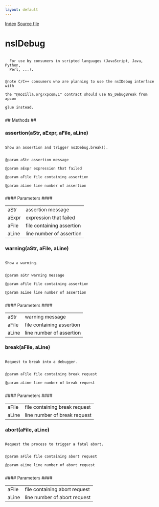 ```yaml
---
layout: default
---
```

<div id='links'><a href="../index.html">Index</a>
<a href="http://dxr.mozilla.org/mozilla-central/source/xpcom/base/nsIDebug.idl">Source file</a>
</div>

# nsIDebug #
<code>  
  For use by consumers in scripted languages (JavaScript, Java, Python,  
  Perl, ...).  
  
@note C/C++ consumers who are planning to use the nsIDebug interface with  
  the "@mozilla.org/xpcom;1" contract should use NS_DebugBreak from xpcom  
  glue instead.  
  
  
</code>
## Methods ##

### assertion(aStr, aExpr, aFile, aLine) ###
<code>  
Show an assertion and trigger nsIDebug.break().  
  
@param aStr assertion message  
@param aExpr expression that failed  
@param aFile file containing assertion  
@param aLine line number of assertion  
  
  
</code>
#### Parameters ####

<table>

<tr>
<td>aStr</td>
<td>assertion message  
</td>
</tr>

<tr>
<td>aExpr</td>
<td>expression that failed  
</td>
</tr>

<tr>
<td>aFile</td>
<td>file containing assertion  
</td>
</tr>

<tr>
<td>aLine</td>
<td>line number of assertion  
</td>
</tr>

</table>

### warning(aStr, aFile, aLine) ###
<code>  
Show a warning.  
  
@param aStr warning message  
@param aFile file containing assertion  
@param aLine line number of assertion  
  
</code>
#### Parameters ####

<table>

<tr>
<td>aStr</td>
<td>warning message  
</td>
</tr>

<tr>
<td>aFile</td>
<td>file containing assertion  
</td>
</tr>

<tr>
<td>aLine</td>
<td>line number of assertion  
</td>
</tr>

</table>

### break(aFile, aLine) ###
<code>  
Request to break into a debugger.  
  
@param aFile file containing break request  
@param aLine line number of break request  
  
</code>
#### Parameters ####

<table>

<tr>
<td>aFile</td>
<td>file containing break request  
</td>
</tr>

<tr>
<td>aLine</td>
<td>line number of break request  
</td>
</tr>

</table>

### abort(aFile, aLine) ###
<code>  
Request the process to trigger a fatal abort.  
  
@param aFile file containing abort request  
@param aLine line number of abort request  
  
</code>
#### Parameters ####

<table>

<tr>
<td>aFile</td>
<td>file containing abort request  
</td>
</tr>

<tr>
<td>aLine</td>
<td>line number of abort request  
</td>
</tr>

</table>
